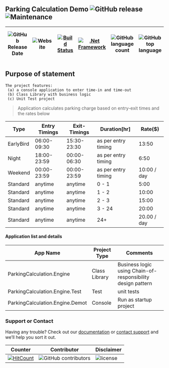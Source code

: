 ## Parking Calculation Demo ![GitHub release](https://img.shields.io/github/release/ajeetx/ParkingCalculation.Demo.svg?style=for-the-badge) ![Maintenance](https://img.shields.io/maintenance/yes/2019.svg?style=for-the-badge)

| ![GitHub Release Date](https://img.shields.io/github/release-date/ajeetx/ParkingCalculation.Demo.svg?style=plastic) | ![Website](https://img.shields.io/website-stable-offline-green-red/http/ajeetx.github.io/ParkingCalculation.Demo.svg?label=status&style=plastic)|[![Build Status](https://travis-ci.org/AJEETX/ParkingCalculation.Demo.png?branch=master&style=for-the-badge)](https://travis-ci.org/AJEETX/ParkingCalculation.Demo)| [![.Net Framework](https://img.shields.io/badge/DotNet-4.5.2-blue.svg?style=plastic)](https://www.microsoft.com/en-au/download/details.aspx?id=42642) | ![GitHub language count](https://img.shields.io/github/languages/count/ajeetx/ParkingCalculation.Demo.svg?style=plastic)| ![GitHub top language](https://img.shields.io/github/languages/top/ajeetx/ParkingCalculation.Demo.svg) |![GitHub repo size in bytes](https://img.shields.io/github/repo-size/ajeetx/ParkingCalculation.Demo.svg) 
| ---          | ---        | ---      | ---       | --- | --- | ---|

## Purpose of statement
```
The project features: 
 (a) a console application to enter time-in and time-out
 (b) Class Library with business logic 
 (c) Unit Test project
```

> Application calculates parking charge based on entry-exit times and the rates below

| Type | Entry Timings | Exit-Timings|Duration[hr] | Rate($) |
| ---  | ---           | ---          | ---  | --- |
| EarlyBird | 06:00-09:30 | 15:30-23:30 | as per entry timing| 13:50 |
| Night | 18:00-23:59 | 00:00-06:30 |as per entry timing| 6:50 |
| Weekend | 00:00-23:59 | 00:00-23:59 |as per entry timing| 10:00 / day | 
| Standard | anytime| anytime |0 - 1 |5:00 |
| Standard | anytime| anytime | 1 - 2 | 10:00 |
| Standard | anytime| anytime| 2 - 3 | 15:00 |
| Standard | anytime| anytime| 3 - 24 | 20:00 |
| Standard | anytime| anytime| 24+ | 20.00 / day |

#### Application list and details

| App Name| Project Type | Comments|
| --- | --- | --- |
| ParkingCalculation.Engine| Class Library |Business logic using Chain-of-responsibility design pattern |
| ParkingCalculation.Engine.Test | Test  |unit tests|
| ParkingCalculation.Engine.Demot | Console  | Run as startup project |

### Support or Contact

Having any trouble? Check out our [documentation](https://github.com/AJEETX/ParkingCalculation.Demo/blob/master/README.md) or [contact support](mailto:ajeetkumar@email.com) and we’ll help you sort it out.

|  Counter   | Contributor | Disclaimer
| ---        | ---         | --- |
|[ ![HitCount](http://hits.dwyl.io/ajeetx/ParkingCalculation.Demo/projects/1.svg)](http://hits.dwyl.io/ajeetx/ParkingCalculation.Demo/projects/1) | ![GitHub contributors](https://img.shields.io/github/contributors/ajeetx/ParkingCalculation.Demo.svg?style=plastic)|![license](https://img.shields.io/github/license/ajeetx/ParkingCalculation.Demo.svg?style=plastic)
